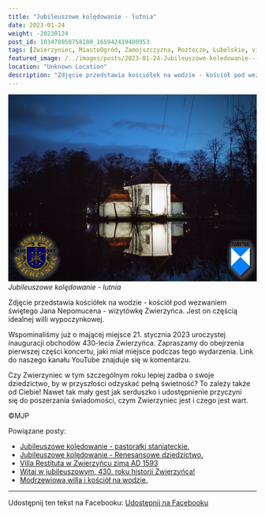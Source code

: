 ```yaml
---
title: "Jubileuszowe kolędowanie - lutnia"
date: 2023-01-24
weight: -20230124
post_id: 103478058758108_165942419480953
tags: [Zwierzyniec, MiastoOgród, Zamojszczyzna, Roztocze, Lubelskie, villarestituta, turystyka, dziedzictwo, zabytki, krajobrazy]
featured_image: /../images/posts/2023-01-24-Jubileuszowe-koledowanie---lutnia.jpg
location: "Unknown Location"
description: "Zdjęcie przedstawia kościółek na wodzie - kościół pod wezwaniem świętego Jana Nepomucena - wizytówkę Zwierzyńca. Jest on częścią idealnej willi wypocz..."
---
```


![Jubileuszowe kolędowanie - lutnia](/images/posts/2023-01-24-Jubileuszowe-koledowanie---lutnia.jpg)
*Jubileuszowe kolędowanie - lutnia*

Zdjęcie przedstawia kościółek na wodzie - kościół pod wezwaniem świętego Jana Nepomucena - wizytówkę Zwierzyńca. Jest on częścią idealnej willi wypoczynkowej.

Wspominaliśmy już o mającej miejsce 21. stycznia 2023 uroczystej inauguracji obchodów 430-lecia Zwierzyńca. Zapraszamy do obejrzenia pierwszej części koncertu, jaki miał miejsce podczas tego wydarzenia. Link do naszego kanału YouTube znajduje się w komentarzu.

Czy Zwierzyniec w tym szczególnym roku lepiej zadba o swoje dziedzictwo, by w przyszłości odzyskać pełną świetność?
To zależy także od Ciebie!
Nawet tak mały gest jak serduszko i udostępnienie przyczyni się do poszerzania świadomości, czym Zwierzyniec jest i czego jest wart.



©MJP

Powiązane posty:
- [Jubileuszowe kolędowanie - pastorałki staniąteckie.](/posts/Jubileuszowe-koledowanie-pastoralki-staniateckie)
- [Jubileuszowe kolędowanie - Renesansowe dziedzictwo.](/posts/Jubileuszowe-koledowanie-Renesansowe-dziedzictwo)
- [Villa Restituta w Zwierzyńcu zimą AD 1593](/posts/Villa-Restituta-w-Zwierzyncu-zima-AD-1593)
- [Witaj w jubileuszowym, 430. roku historii Zwierzyńca!](/posts/Witaj-w-jubileuszowym-430-roku-historii-Zwierzynca)
- [Modrzewiowa willa i kościół na wodzie.](/posts/Modrzewiowa-willa-i-kosciol-na-wodzie)


---

Udostępnij ten tekst na Facebooku:
[Udostępnij na Facebooku](https://www.facebook.com/sharer/sharer.php?u=https://stowarzyszeniewachniewskiej.pl/posts/Jubileuszowe-koledowanie---lutnia)

<script type="application/ld+json">
{
  "@context": "https://schema.org",
  "@type": "BlogPosting",
  "headline": "Jubileuszowe kolędowanie - lutnia",
  "datePublished": "2023-01-24",
  "dateModified": "2023-01-24",
  "author": {
    "@type": "Person",
    "name": "Michał Jan Patyk"
  },
  "publisher": {
    "@type": "Organization",
    "name": "Stowarzyszenie im. Aleksandry Wachniewskiej",
    "logo": {
      "@type": "ImageObject",
      "url": "https://stowarzyszeniewachniewskiej.pl/images/logo/logo.svg"
    }
  },
  "mainEntityOfPage": {
    "@type": "WebPage",
    "@id": "https://stowarzyszeniewachniewskiej.pl/posts/Jubileuszowe-koledowanie---lutnia"
  },
  "image": {
    "@type": "ImageObject",
    "url": "https://stowarzyszeniewachniewskiej.pl/images/posts/2023-01-24-Jubileuszowe-koledowanie---lutnia.jpg"
  },
  "articleSection": "Dziedzictwo Kulturowe i Zabytki",
  "keywords": "Zwierzyniec, MiastoOgród, Zamojszczyzna, Roztocze, Lubelskie, villarestituta, turystyka, dziedzictwo, zabytki, krajobrazy",
  "wordCount": 98,
  "articleBody": "Zdjęcie przedstawia kościółek na wodzie - kościół pod wezwaniem świętego Jana Nepomucena - wizytówkę Zwierzyńca. Jest on częścią idealnej willi wypoczynkowej.\n\nWspominaliśmy już o mającej miejsce 21. stycznia 2023 uroczystej inauguracji obchodów 430-lecia Zwierzyńca. Zapraszamy do obejrzenia pierwszej części koncertu, jaki miał miejsce podczas tego wydarzenia. Link do naszego kanału YouTube znajduje się w komentarzu.\n\nCzy Zwierzyniec w tym szczególnym roku lepiej zadba o swoje dziedzictwo, by w przyszłości odzyskać pełną świetność?\nTo zależy także od Ciebie!\nNawet tak mały gest jak serduszko i udostępnienie przyczyni się do poszerzania świadomości, czym Zwierzyniec jest i czego jest wart.\n \n         \n\n©MJP",
  "description": "Odkryj piękno Zwierzyńca i jego zabytki.",
  "copyrightHolder": {
    "@type": "Person",
    "name": "Michał Jan Patyk"
  }
}
</script>
<script type="application/ld+json">
{
  "@context": "https://schema.org",
  "@type": "BreadcrumbList",
  "itemListElement": [
    {
      "@type": "ListItem",
      "position": 1,
      "name": "Home",
      "item": "https://stowarzyszeniewachniewskiej.pl"
    },
    {
      "@type": "ListItem",
      "position": 2,
      "name": "posts",
      "item": "https://stowarzyszeniewachniewskiej.pl/posts"
    },
    {
      "@type": "ListItem",
      "position": 3,
      "name": "Jubileuszowe kolędowanie - lutnia",
      "item": "https://stowarzyszeniewachniewskiej.pl/posts/Jubileuszowe-koledowanie---lutnia"
    }
  ]
}
</script>
